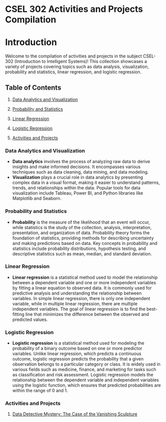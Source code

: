 
# CSEL 302 Activities and Projects Compilation
# Introduction

Welcome to the compilation of activities and projects in the subject CSEL-302 (Introduction to Intelligent Systems)! This collection showcases a variety of projects covering topics such as data analysis, visualization, probability and statistics, linear regression, and logistic regression.


## Table of Contents

1. [Data Analytics and Visualization](#data-analytics-and-visualization)

2. [Probability and Statistics](#probability-and-statistics)

3. [Linear Regression](#linear-regression)

4. [Logistic Regression](#logistic-regression)

5. [Activities and Projects](#activities-and-projects)

### Data Analytics and Visualization

*   **Data analytics** involves the process of analyzing raw data to derive insights and make informed decisions. It encompasses various techniques such as data cleaning, data mining, and data modeling.
*   **Visualization** plays a crucial role in data analytics by presenting complex data in a visual format, making it easier to understand patterns, trends, and relationships within the data. Popular tools for data visualization include Tableau, Power BI, and Python libraries like Matplotlib and Seaborn.

### Probability and Statistics
*   **Probability** is the measure of the likelihood that an event will occur, while statistics is the study of the collection, analysis, interpretation, presentation, and organization of data. Probability theory forms the foundation of statistics, providing methods for describing uncertainty and making predictions based on data. Key concepts in probability and statistics include probability distributions, hypothesis testing, and descriptive statistics such as mean, median, and standard deviation.

### Linear Regression
*   **Linear regression** is a statistical method used to model the relationship between a dependent variable and one or more independent variables by fitting a linear equation to observed data. It is commonly used for predictive analysis and understanding the relationship between variables. In simple linear regression, there is only one independent variable, while in multiple linear regression, there are multiple independent variables. The goal of linear regression is to find the best-fitting line that minimizes the difference between the observed and predicted values.

### Logistic Regression
*   **Logistic regression** is a statistical method used for modeling the probability of a binary outcome based on one or more predictor variables. Unlike linear regression, which predicts a continuous outcome, logistic regression predicts the probability that a given observation belongs to a particular category or class. It is widely used in various fields such as medicine, finance, and marketing for tasks such as classification and risk assessment. Logistic regression models the relationship between the dependent variable and independent variables using the logistic function, which ensures that predicted probabilities are within the range of 0 and 1.

### Activities and Projects
1. <a href="BSCS - 2A Assessment Task 1.ipynb">Data Detective Mystery: The Case of the Vanishing Sculpture</a>

